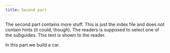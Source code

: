 ```yaml
---
title: Second part
---
```


The second part contains more stuff. This is just the index file and does not contain hints (it could, though).
The readers is supposed to select one of the subguides. This text is shown to the reader.

In this part we build a car.
